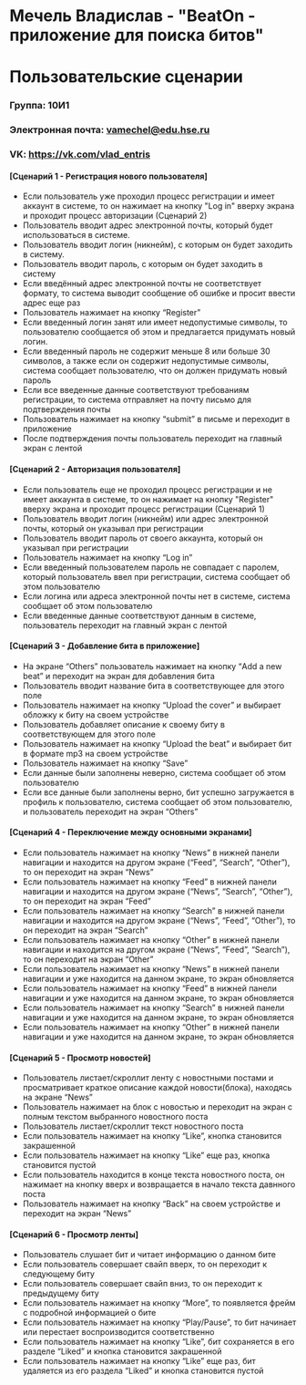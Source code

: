 Мечель Владислав - "BeatOn - приложение для поиска битов"
=========================================================
Пользовательские сценарии
=========================================================
### Группа: 10И1
### Электронная почта: vamechel@edu.hse.ru
### VK: https://vk.com/vlad_entris

#### [Сценарий 1 - Регистрация нового пользователя]
* Если пользователь уже проходил процесс регистрации и имеет аккаунт в системе, то он нажимает на кнопку "Log in" вверху экрана и проходит процесс авторизации (Сценарий 2)
* Пользователь вводит адрес электронной почты, который будет использоваться в системе.
* Пользователь вводит логин (никнейм), с которым он будет заходить в систему.
* Пользователь вводит пароль, с которым он будет заходить в систему
* Если введённый адрес электронной почты не соответствует формату, то система выводит сообщение об ошибке и просит ввести адрес еще раз
* Пользователь нажимает на кнопку “Register”
* Если введенный логин занят или имеет недопустимые символы, то пользователю сообщается об этом и предлагается придумать новый логин.
* Если введенный пароль не содержит меньше 8 или больше 30 символов, а также если он содержит недопустимые символы, система сообщает пользователю, что он должен придумать новый пароль
* Если все введенные данные соответствуют требованиям регистрации, то система отправляет на почту письмо для подтверждения почты
* Пользователь нажимает на кнопку “submit” в письме и переходит в приложение
* После подтверждения почты пользователь переходит на главный экран с лентой

#### [Сценарий 2 - Авторизация пользователя]
* Если пользователь еще не проходил процесс регистрации и не имеет аккаунта в системе, то он нажимает на кнопку "Register" вверху экрана и проходит процесс регистрации (Сценарий 1)
* Пользователь вводит логин (никнейм) или адрес электронной почты, который он указывал при регистрации
* Пользователь вводит пароль от своего аккаунта, который он указывал при регистрации 
* Пользователь нажимает на кнопку “Log in”
* Если введенный пользователем пароль не совпадает с паролем, который пользователь ввел при регистрации, система сообщает об этом пользователю
* Если логина или адреса электронной почты нет в системе, система сообщает об этом пользователю
* Если введенные данные соответствуют данным в системе, пользователь переходит на главный экран с лентой


#### [Сценарий 3 - Добавление бита в приложение]
* На экране “Others” пользователь нажимает на кнопку “Add a new beat” и переходит на экран для добавления бита
* Пользователь вводит название бита в соответствующее для этого поле
* Пользователь нажимает на кнопку “Upload the cover” и выбирает обложку к биту на своем устройстве
* Пользователь добавляет описание к своему биту в соответствующем для этого поле
* Пользователь нажимает на кнопку “Upload the beat” и выбирает бит в формате mp3 на своем устройстве
* Пользователь нажимает на кнопку “Save”
* Если данные были заполнены неверно, система сообщает об этом пользователю
* Если все данные были заполнены верно, бит успешно загружается в профиль к пользователю, система сообщает об этом пользователю, и пользователь переходит на экран “Others”


#### [Сценарий 4 - Переключение между основными экранами]
* Если пользователь нажимает на кнопку “News” в нижней панели навигации и находится на другом экране (“Feed”, “Search”, “Other”), то он переходит на экран “News”
* Если пользователь нажимает на кнопку “Feed” в нижней панели навигации и находится на другом экране (“News”, “Search”, “Other”), то он переходит на экран “Feed”
* Если пользователь нажимает на кнопку “Search” в нижней панели навигации и находится на другом экране (“News”, “Feed”, “Other”), то он переходит на экран “Search”
* Если пользователь нажимает на кнопку “Other” в нижней панели навигации и находится на другом экране (“News”, “Feed”, “Search”), то он переходит на экран “Other”
* Если пользователь нажимает на кнопку “News” в нижней панели навигации и уже находится на данном экране, то экран обновляется
* Если пользователь нажимает на кнопку “Feed” в нижней панели навигации и уже находится на данном экране, то экран обновляется
* Если пользователь нажимает на кнопку “Search” в нижней панели навигации и уже находится на данном экране, то экран обновляется
* Если пользователь нажимает на кнопку “Other” в нижней панели навигации и уже находится на данном экране, то экран обновляется

#### [Сценарий 5 - Просмотр новостей]
* Пользователь листает/скроллит ленту с новостными постами и просматривает краткое описание каждой новости(блока), находясь на экране “News”
* Пользователь нажимает на блок с новостью и переходит на экран с полным текстом выбранного новостного поста
* Пользователь листает/скроллит текст новостного поста
* Если пользователь нажимает на кнопку “Like”, кнопка становится закрашенной
* Если пользователь нажимает на кнопку “Like” еще раз, кнопка становится пустой
* Если пользователь находится в конце текста новостного поста, он нажимает на кнопку вверх и возвращается в начало текста давнного поста
* Пользователь нажимает на кнопку “Back” на своем устройстве и переходит на экран “News”

#### [Сценарий 6 - Просмотр ленты]
* Пользователь слушает бит и читает информацию о данном бите
* Если пользователь совершает свайп вверх, то он переходит к следующему биту  
* Если пользователь совершает свайп вниз, то он переходит к предыдущему биту  
* Если пользователь нажимает на кнопку “More”, то появляется фрейм с подробной информацией о бите
* Если пользователь нажимает на кнопку “Play/Pause”, то бит начинает или перестает воспроизводится соответственно
* Если пользователь нажимает на кнопку “Like”, бит сохраняется в его разделе “Liked” и кнопка становится закрашенной
* Если пользователь нажимает на кнопку “Like” еще раз, бит удаляется из его раздела “Liked” и кнопка становится пустой
